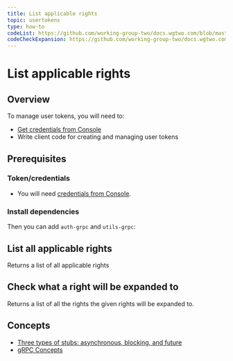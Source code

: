 ```yaml
---
title: List applicable rights
topic: usertokens
type: how-to
codeList: https://github.com/working-group-two/docs.wgtwo.com/blob/master/examples/rights/src/main/kotlin/ListRights.kt
codeCheckExpansion: https://github.com/working-group-two/docs.wgtwo.com/blob/master/examples/rights/src/main/kotlin/CheckExpansion.kt
---
```


# List applicable rights

## Overview

To manage user tokens, you will need to:
* [Get credentials from Console](https://console.wgtwo.com/api-keys-redirect)
* Write client code for creating and managing user tokens

## Prerequisites

### Token/credentials
* You will need [credentials from Console](https://console.wgtwo.com/api-keys-redirect).

### Install dependencies
<JitpackDependency />

Then you can add `auth-grpc` and `utils-grpc`:

<ClientDependencies :clients="['auth-grpc', 'utils-grpc']"/>

## List all applicable rights
Returns a list of all applicable rights

<GithubCode :to="$frontmatter.codeList" />

## Check what a right will be expanded to
Returns a list of all the rights the given rights will be expanded to.

<GithubCode :to="$frontmatter.codeCheckExpansion" />

## Concepts
* [Three types of stubs: asynchronous, blocking, and future](https://grpc.io/docs/reference/java/generated-code/)
* [gRPC Concepts](https://grpc.io/docs/guides/concepts/)
